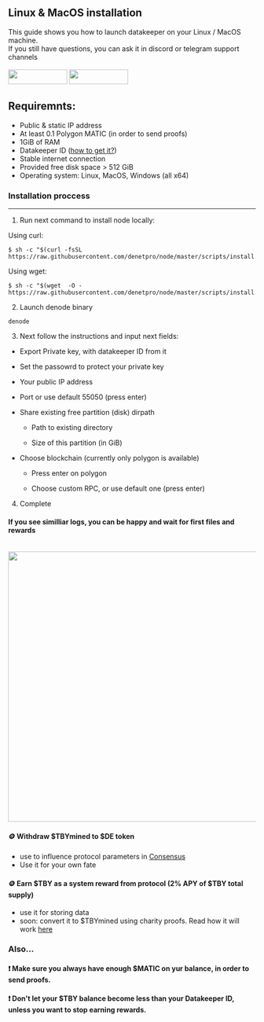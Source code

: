 Linux & MacOS installation 
------------------

This guide shows you how to launch datakeeper on your Linux / MacOS machine.\
If you still have questions, you can ask it in discord or telegram support channels\
</br><img src="https://img.shields.io/badge/Telegram-2CA5E0?style=for-the-badge&logo=telegram&logoColor=white" height="30" width="120"/> 
<img src="https://img.shields.io/badge/Discord-5865F2?style=for-the-badge&logo=discord&logoColor=white" height="30" width="120"/> 


## Requiremnts:
- Public & static IP address
- At least 0.1 Polygon MATIC (in order to send proofs)
- 1GiB of RAM
- Datakeeper ID ([how to get it?](./doc/get_id.md))
- Stable internet connection
- Provided free disk space > 512 GiB
- Operating system: Linux, MacOS, Windows (all x64)

<!--
    Hello, this is step by step instruction on how to start your first DeNet Datakeeper node with Linux, and start earning money, providing your free disk space.
    First of all you should have Datakeeper ID created, watch how to do it in our last video, link will be down below.

    So, let's get started !
-->
### Installation proccess
------------------
<!--
    First, we should have node installed, so run this command. All commands will be also attached below.
--> 

1. Run next command to install node locally:

Using curl:
```console
$ sh -c "$(curl -fsSL https://raw.githubusercontent.com/denetpro/node/master/scripts/install.sh)"
```
Using wget:
```console
$ sh -c "$(wget  -O - https://raw.githubusercontent.com/denetpro/node/master/scripts/install.sh)"
```

2. Launch denode binary
```console
denode
```

3. Next follow the instructions and input next fields:

- Export Private key, with datakeeper ID from it

- Set the passowrd to protect your private key

- Your public IP address

- Port or use default 55050 (press enter)

- Share existing free partition (disk) dirpath

    - Path to existing directory

    - Size of this partition (in GiB)
- Choose blockchain (currently only polygon is available)

    - Press enter on polygon

    - Choose custom RPC, or use default one (press enter)


4. Complete


#### If you see similliar logs, you can be happy and wait for first files and rewards
</br><img src="imgs/start_logs.png" width="550"/>

#### 🪙 Withdraw $TBYmined to $DE token
- use to influence protocol parameters in [Consensus](https://consensus.denet.app/#welcome_to_consensus)
- Use it for your own fate

#### 🪙 Earn $TBY as a system reward from protocol  (2% APY of $TBY total supply)
- use it for storing data
- soon: convert it to $TBYmined using charity proofs. Read how it will work [here](https://medium.com/denetpro/denet-storage-protocol-v3-to-address-key-challenge-of-decentralization-f19b9041b0fa#:~:text=close%20the%20deposit.-,Charity%20Proof,-%3A%20The%20DeNet)

### Also...
#### ❗️ Make sure you always have enough $MATIC on yur balance, in order to send proofs.
#### ❗️ Don't let your $TBY balance become less than your Datakeeper ID, unless you want to stop earning rewards.

